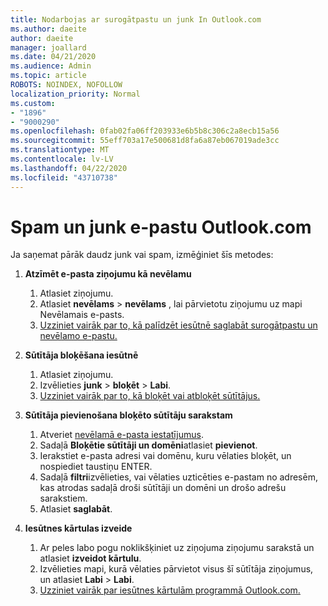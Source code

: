 ```yaml
---
title: Nodarbojas ar surogātpastu un junk In Outlook.com
ms.author: daeite
author: daeite
manager: joallard
ms.date: 04/21/2020
ms.audience: Admin
ms.topic: article
ROBOTS: NOINDEX, NOFOLLOW
localization_priority: Normal
ms.custom:
- "1896"
- "9000290"
ms.openlocfilehash: 0fab02fa06ff203933e6b5b8c306c2a8ecb15a56
ms.sourcegitcommit: 55eff703a17e500681d8fa6a87eb067019ade3cc
ms.translationtype: MT
ms.contentlocale: lv-LV
ms.lasthandoff: 04/22/2020
ms.locfileid: "43710738"
---
```

# <a name="spam-and-junk-email-in-outlookcom"></a>Spam un junk e-pastu Outlook.com

Ja saņemat pārāk daudz junk vai spam, izmēģiniet šīs metodes:

1. **Atzīmēt e-pasta ziņojumu kā nevēlamu**
    1. Atlasiet ziņojumu.
    1. Atlasiet **nevēlams** > **nevēlams** , lai pārvietotu ziņojumu uz mapi Nevēlamais e-pasts.
    1. [Uzziniet vairāk par to, kā palīdzēt iesūtnē saglabāt surogātpastu un nevēlamo e-pastu.](https://support.office.com/article/a3ece97b-82f8-4a5e-9ac3-e92fa6427ae4?wt.mc_id=Office_Outlook_com_Alchemy)

1. **Sūtītāja bloķēšana iesūtnē**
    1. Atlasiet ziņojumu.
    1. Izvēlieties **junk** > **bloķēt** > **Labi**.
    1. [Uzziniet vairāk par to, kā bloķēt vai atbloķēt sūtītājus.](https://support.office.com/article/afba1c94-77bb-4f50-8b85-057cf52f4d5e?wt.mc_id=Office_Outlook_com_Alchemy)

1. **Sūtītāja pievienošana bloķēto sūtītāju sarakstam**
    1. Atveriet [nevēlamā e-pasta iestatījumus](https://outlook.live.com/mail/options/mail/junkEmail/blockedSendersAndDomainsV2).
    1. Sadaļā **Bloķētie sūtītāji un domēni**atlasiet **pievienot**.
    1. Ierakstiet e-pasta adresi vai domēnu, kuru vēlaties bloķēt, un nospiediet taustiņu ENTER.
    1. Sadaļā **filtri**izvēlieties, vai vēlaties uzticēties e-pastam no adresēm, kas atrodas sadaļā droši sūtītāji un domēni un drošo adrešu sarakstiem.
    1. Atlasiet **saglabāt**.

1. **Iesūtnes kārtulas izveide**
    1. Ar peles labo pogu noklikšķiniet uz ziņojuma ziņojumu sarakstā un atlasiet **izveidot kārtulu**.
    1. Izvēlieties mapi, kurā vēlaties pārvietot visus šī sūtītāja ziņojumus, un atlasiet **Labi** > **Labi**.
    1. [Uzziniet vairāk par iesūtnes kārtulām programmā Outlook.com.](https://support.office.com/article/4b094371-a5d7-49bd-8b1b-4e4896a7cc5d?wt.mc_id=Office_Outlook_com_Alchemy)